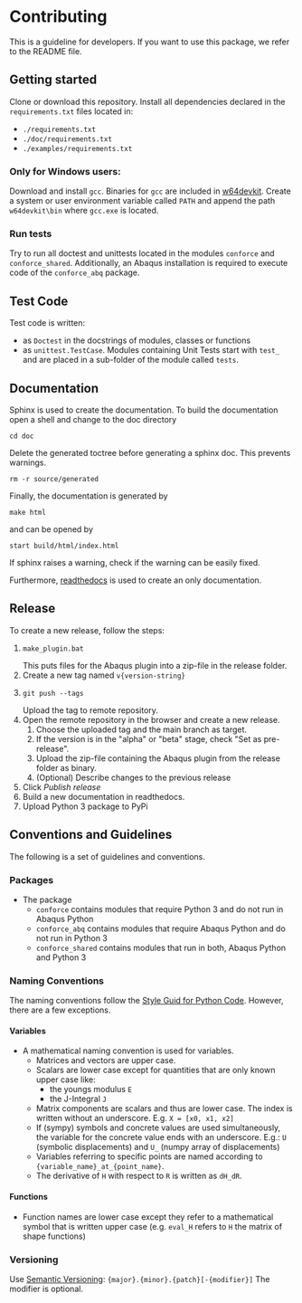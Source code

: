 # Contributing

This is a guideline for developers.
If you want to use this package, we refer to the README file. 

## Getting started

Clone or download this repository.
Install all dependencies declared in the `requirements.txt` files located in:
- `./requirements.txt`
- `./doc/requirements.txt`
- `./examples/requirements.txt`


### Only for Windows users:

Download and install `gcc`.
Binaries for `gcc` are included in [w64devkit](https://github.com/skeeto/w64devkit/releases).
Create a system or user environment variable called `PATH` 
and append the path `w64devkit\bin` where `gcc.exe` is located.

### Run tests

Try to run all doctest and unittests located in the modules `conforce` and `conforce_shared`.
Additionally, an Abaqus installation is required to execute code of the `conforce_abq` package.

## Test Code

Test code is written:
 - as `Doctest` in the docstrings of modules, classes or functions
 - as `unittest.TestCase`. Modules containing Unit Tests start with `test_` and are placed 
   in a sub-folder of the module called `tests`.

## Documentation

Sphinx is used to create the documentation.
To build the documentation open a shell and change to the doc directory

``` shell
cd doc
```

Delete the generated toctree before generating a sphinx doc.
This prevents warnings.

``` shell
rm -r source/generated
```

Finally, the documentation is generated by

``` shell
make html
```

and can be opened by

``` shell
start build/html/index.html
```

If sphinx raises a warning, check if the warning can be easily fixed.

Furthermore, [readthedocs](https://readthedocs.io) is used to create an only documentation.

## Release

To create a new release, follow the steps:

1. ```shell
   make_plugin.bat
   ```
   This puts files for the Abaqus plugin into a zip-file in the release folder.
2. Create a new tag named `v{version-string}`
3. ```shell
   git push --tags
   ```
   Upload the tag to remote repository.
4. Open the remote repository in the browser and create a new release.
   1. Choose the uploaded tag and the main branch as target.
   2. If the version is in the "alpha" or "beta" stage, check "Set as pre-release".
   3. Upload the zip-file containing the Abaqus plugin from the release folder as binary.
   4. (Optional) Describe changes to the previous release
5. Click *Publish release*
6. Build a new documentation in readthedocs.
7. Upload Python 3 package to PyPi

## Conventions and Guidelines

The following is a set of guidelines and conventions.

### Packages
    
- The package
  - `conforce` contains modules that require Python 3 and do not run in Abaqus Python
  - `conforce_abq` contains modules that require Abaqus Python and do not run in Python 3
  - `conforce_shared` contains modules that run in both, Abaqus Python and Python 3

### Naming Conventions

The naming conventions follow the [Style Guid for Python Code](https://peps.python.org/pep-0008/).
However, there are a few exceptions.


#### Variables

- A mathematical naming convention is used for variables.
  - Matrices and vectors are upper case.
  - Scalars are lower case except for quantities that are only known upper case like:
    - the youngs modulus `E`
    - the J-Integral `J`
  - Matrix components are scalars and thus are lower case. The index is written without an underscore. 
    E.g. `X = [x0, x1, x2]`
  - If (sympy) symbols and concrete values are used simultaneously, the variable for the concrete value ends with an underscore. E.g.:
    `U` (symbolic displacements) and `U_` (numpy array of displacements)
  - Variables referring to specific points are named according to `{variable_name}_at_{point_name}`.
  - The derivative of `H` with respect to `R` is written as `dH_dR`.

#### Functions

- Function names are lower case except they refer to a mathematical symbol that is written upper case 
  (e.g. `eval_H` refers to `H` the matrix of shape functions)

### Versioning
Use [Semantic Versioning](https://semver.org/spec/v2.0.0.html): `{major}.{minor}.{patch}[-{modifier}]`
The modifier is optional.
